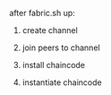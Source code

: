 after fabric.sh up:

1. create channel

2. join peers to channel

3. install chaincode

4. instantiate chaincode